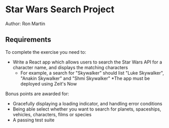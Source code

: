 # Star Wars Search Project

Author: Ron Martin

## Requirements
To complete the exercise you need to:

* Write a React app which allows users to search the Star Wars API for a character name, and displays the matching characters
    * For example, a search for "Skywalker" should list "Luke Skywalker", "Anakin Skywalker" and "Shmi Skywalker"
*The app must be deployed using Zeit's Now

Bonus points are awarded for:

* Gracefully displaying a loading indicator, and handling error conditions
* Being able select whether you want to search for planets, spaceships, vehicles, characters, films or species
* A passing test suite